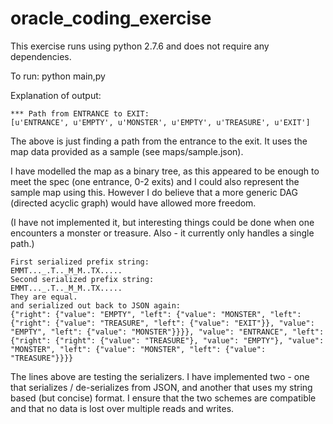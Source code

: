 # oracle_coding_exercise

This exercise runs using python 2.7.6 and does not require any dependencies.

To run:
  python main,py
  
Explanation of output:

```
*** Path from ENTRANCE to EXIT:
[u'ENTRANCE', u'EMPTY', u'MONSTER', u'EMPTY', u'TREASURE', u'EXIT']
```
The above is just finding a path from the entrance to the exit. It uses the map data provided  as a sample (see maps/sample.json).

I have modelled the map as a binary tree, as this appeared to be enough to meet the spec (one entrance, 0-2 exits) and I could also represent the sample map using this. However I do believe that a more generic DAG (directed acyclic graph) would have allowed more freedom.

(I have not implemented it, but interesting things could be done when one encounters a monster or treasure.
Also - it currently only handles a single path.)

```
First serialized prefix string:
EMMT..._.T.._M_M..TX.....
Second serialized prefix string:
EMMT..._.T.._M_M..TX.....
They are equal.
and serialized out back to JSON again:
{"right": {"value": "EMPTY", "left": {"value": "MONSTER", "left": {"right": {"value": "TREASURE", "left": {"value": "EXIT"}}, "value": "EMPTY", "left": {"value": "MONSTER"}}}}, "value": "ENTRANCE", "left": {"right": {"right": {"value": "TREASURE"}, "value": "EMPTY"}, "value": "MONSTER", "left": {"value": "MONSTER", "left": {"value": "TREASURE"}}}}
```
The lines above are testing the serializers. I have implemented two - one that serializes / de-serializes from JSON, and another that uses my string based (but concise) format.
I ensure that the two schemes are compatible and that no data is lost over multiple reads and writes.

```

